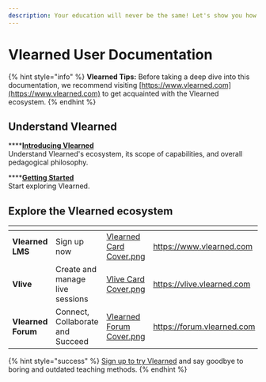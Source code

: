 ```yaml
---
description: Your education will never be the same! Let's show you how
---
```


# Vlearned User Documentation

{% hint style="info" %}
**Vlearned Tips:** Before taking a deep dive into this documentation, we recommend visiting [https://www.vlearned.com](https://www.vlearned.com) to get acquainted with the Vlearned ecosystem.
{% endhint %}

## Understand Vlearned

****[**Introducing Vlearned**](getting-started/introducing-vlearned.md)\
Understand Vlearned's ecosystem, its scope of capabilities, and overall pedagogical philosophy.&#x20;

****[**Getting Started**](getting-started/)\
Start exploring Vlearned.

## Explore the Vlearned ecosystem

<table data-view="cards"><thead><tr><th></th><th></th><th data-hidden data-card-cover data-type="files"></th><th data-hidden data-card-target data-type="content-ref"></th></tr></thead><tbody><tr><td><strong>Vlearned LMS</strong></td><td>Sign up now</td><td><a href=".gitbook/assets/Vlearned Card Cover.png">Vlearned Card Cover.png</a></td><td><a href="https://www.vlearned.com">https://www.vlearned.com</a></td></tr><tr><td><strong>Vlive</strong></td><td>Create and manage live sessions</td><td><a href=".gitbook/assets/Vlive Card Cover.png">Vlive Card Cover.png</a></td><td><a href="https://vlive.vlearned.com">https://vlive.vlearned.com</a></td></tr><tr><td><strong>Vlearned Forum</strong></td><td>Connect, Collaborate and Succeed</td><td><a href=".gitbook/assets/Vlearned Forum Cover.png">Vlearned Forum Cover.png</a></td><td><a href="https://forum.vlearned.com">https://forum.vlearned.com</a></td></tr></tbody></table>

{% hint style="success" %}
[Sign up to try Vlearned](https://www.vlearned.com) and say goodbye to boring and outdated teaching methods.&#x20;
{% endhint %}
